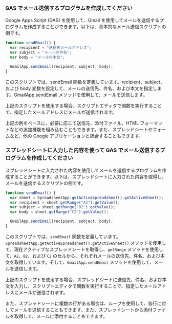 ### GAS でメール送信するプログラムを作成してください

Google Apps Script (GAS) を使用して、Gmail を使用してメールを送信するプログラムを作成することができます。以下は、基本的なメール送信スクリプトの例です。

```javascript
function sendEmail() {
  var recipient = "送信先メールアドレス";
  var subject = "メールの件名";
  var body = "メールの本文";

  GmailApp.sendEmail(recipient, subject, body);
}
```

このスクリプトでは、sendEmail 関数を定義しています。recipient、subject、および body 変数を設定して、メールの送信先、件名、および本文を指定します。GmailApp.sendEmail メソッドを使用して、メールを送信します。

上記のスクリプトを使用する場合、スクリプトエディタで関数を実行することで、指定したメールアドレスにメールが送信されます。

上記の例をベースに、必要に応じて送信元、添付ファイル、HTML フォーマットなどの追加機能を組み込むこともできます。また、スプレッドシートやフォームなど、他の Google アプリケーションと統合することもできます。

### スプレッドシートに入力した内容を使って GAS でメール送信するプログラムを作成してください

スプレッドシートに入力された内容を使用してメールを送信するプログラムを作成することができます。以下は、スプレッドシートに入力された内容を取得し、メールを送信するスクリプトの例です。

```javascript
function sendEmail() {
  var sheet = SpreadsheetApp.getActiveSpreadsheet().getActiveSheet();
  var recipient = sheet.getRange("A2").getValue();
  var subject = sheet.getRange("B2").getValue();
  var body = sheet.getRange("C2").getValue();

  GmailApp.sendEmail(recipient, subject, body);
}
```

このスクリプトでは、`sendEmail` 関数を定義しています。`SpreadsheetApp.getActiveSpreadsheet().getActiveSheet()` メソッドを使用して、現在アクティブなスプレッドシートを取得し、`getRange` メソッドを使用して、`A2`、`B2`、および `C2` のセルから、それぞれメールの送信先、件名、および本文を取得しています。そして、`GmailApp.sendEmail` メソッドを使用して、メールを送信します。

上記のスクリプトを使用する場合、スプレッドシートに送信先、件名、および本文を入力し、スクリプトエディタで関数を実行することで、指定したメールアドレスにメールが送信されます。

また、スプレッドシートに複数の行がある場合は、ループを使用して、各行に対してメールを送信することもできます。また、スプレッドシートから添付ファイルを取得して、メールに添付することもできます。

